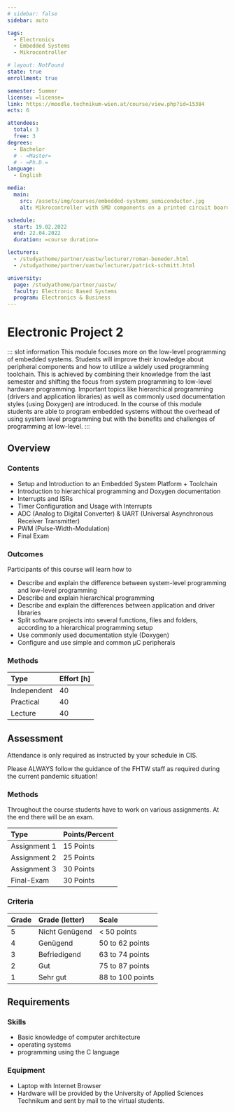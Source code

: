 ```yaml
---
# sidebar: false
sidebar: auto

tags:
  - Electronics
  - Embedded Systems
  - Mikrocontroller

# layout: NotFound
state: true
enrollment: true

semester: Summer
license: =license=
link: https://moodle.technikum-wien.at/course/view.php?id=15384
ects: 6

attendees:
  total: 3
  free: 3
degrees:
  - Bachelor
  # - =Master=
  # - =Ph.D.=
language:
  - English

media:
  main:
    src: /assets/img/courses/embedded-systems_semiconductor.jpg
    alt: Mikrocontroller with SMD components on a printed circuit board

schedule:
  start: 19.02.2022
  end: 22.04.2022
  duration: =course duration=

lecturers:
  - /studyathome/partner/uastw/lecturer/roman-beneder.html
  - /studyathome/partner/uastw/lecturer/patrick-schmitt.html

university:
  page: /studyathome/partner/uastw/
  faculty: Electronic Based Systems
  program: Electronics & Business
---
```


# Electronic Project 2

::: slot information
This module focuses more on the low-level programming of embedded systems.
Students will improve their knowledge about peripheral components and how to utilize a widely used programming toolchain.
This is achieved by combining their knowledge from the last semester and shifting the focus from system programming to low-level hardware programming.
Important topics like hierarchical programming (drivers and application libraries) as well as commonly used documentation styles (using Doxygen) are introduced.
In the course of this module students are able to program embedded systems without the overhead of using system level programming but with the benefits and challenges of programming at low-level.
:::

## Overview

### Contents

- Setup and Introduction to an Embedded System Platform + Toolchain
- Introduction to hierarchical programming and Doxygen documentation
- Interrupts and ISRs
- Timer Configuration and Usage with Interrupts
- ADC (Analog to Digital Converter) & UART (Universal Asynchronous Receiver Transmitter)
- PWM (Pulse-Width-Modulation) 
- Final Exam

### Outcomes

Participants of this course will learn how to

- Describe and explain the difference between system-level programming and low-level programming
- Describe and explain hierarchical programming
- Describe and explain the differences between application and driver libraries
- Split software projects into several functions, files and folders, according to a hierarchical programming setup
- Use commonly used documentation style (Doxygen)
- Configure and use simple and common µC peripherals

### Methods

| Type        | Effort \[h\] |
| :---------- | :----------- |
| Independent | 40           |
| Practical   | 40           |
| Lecture     | 40           |

## Assessment

Attendance is only required as instructed by your schedule in CIS.

Please ALWAYS follow the guidance of the FHTW staff as required during the current pandemic situation!

### Methods

Throughout the course students have to work on various assignments.
At the end there will be an exam.

| Type          | Points/Percent |
| :------------ | :------------- |
| Assignment 1  | 15 Points      |
| Assignment 2  | 25 Points      |
| Assignment 3  | 30 Points      |
| Final-Exam    | 30 Points      |

### Criteria

| Grade | Grade (letter) | Scale            |
| :---- | :------------- | :--------------- |
| 5     | Nicht Genügend | < 50 points      |
| 4     | Genügend       | 50 to 62 points  |
| 3     | Befriedigend   | 63 to 74 points  |
| 2     | Gut            | 75 to 87 points  |
| 1     | Sehr gut       | 88 to 100 points |

## Requirements

### Skills

- Basic knowledge of computer architecture
- operating systems
- programming using the C language

### Equipment

- Laptop with Internet Browser
- Hardware will be provided by the University of Applied Sciences Technikum and sent by mail to the virtual students.